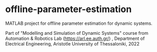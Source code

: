 # offline-parameter-estimation
MATLAB project for offline parameter estimation for dynamic systems.


Part of "Modelling and Simulation of Dynamic Systems" course from Automation & Robotics Lab (https://arl.ee.auth.gr/) , Department of Electrical Engineering, Aristotle University of Thessaloniki, 2022

